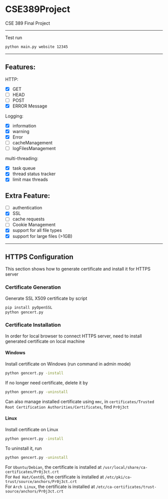 # CSE389Project
CSE 389 Final Project

------

Test run
```cmd
python main.py website 12345
```

----
## Features:  
HTTP:  
- [X] GET 
- [ ] HEAD
- [ ] POST
- [X] ERROR Message  

Logging:  
- [X] information
- [X] warning
- [X] Error
- [ ] cacheManagement
- [ ] logFilesManagement

multi-threading:
- [x] task queue
- [x] thread status tracker
- [x] limit max threads

## Extra Feature:
- [ ] authentication
- [x] SSL
- [ ] cache requests
- [ ] Cookie Management
- [X] support for all file types
- [X] support for large files (>1GB)

------

## HTTPS Configuration
This section shows how to generate certificate and install it for HTTPS server

### Certificate Generation
Generate SSL X509 certificate by script
```cmd
pip install pyOpenSSL
python gencert.py
```

### Certificate Installation
In order for local browser to connect HTTPS server, need to install generated certificate on local machine  

#### Windows  
Install certificate on Windows (run command in admin mode)
```cmd
python gencert.py -install
```

If no longer need certificate, delete it by  
```cmd
python gencert.py -uninstall
```
Can also manage installed certificate using `mmc`, in `certificates/Trusted Root Certification Authorities/Certificates`, find `Pr0j3ct`  

#### Linux
Install certificate on Linux
```bash
python gencert.py -install
```
To uninstall it, run
```bash
python gencert.py -uninstall
```
For `Ubuntu/Debian`, the certificate is installed at `/usr/local/share/ca-certificates/Pr0j3ct.crt`  
For `Red Hat/CentOS`, the certificate is installed at `/etc/pki/ca-trust/source/anchors/Pr0j3ct.crt`  
For `Arch Linux`, the certificate is installed at `/etc/ca-certificates/trust-source/anchors/Pr0j3ct.crt`